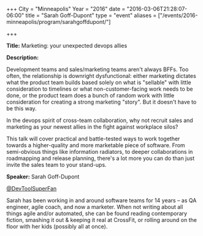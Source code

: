 +++
City = "Minneapolis"
Year = "2016"
date = "2016-03-06T21:28:07-06:00"
title = "Sarah Goff-Dupont"
type = "event"
aliases = ["/events/2016-minneapolis/program/sarahgoffdupont/"]

+++

<div class="span-15  ">
  <div class="span-15  last ">
  <p><strong>Title:</strong>
Marketing: your unexpected devops allies
</p>

<p><strong>Description:</strong></p>

<p>
Development teams and sales/marketing teams aren't always BFFs. Too often, the relationship is downright dysfunctional: either marketing dictates what the product team builds based solely on what is "sellable" with little consideration to timelines or what non-customer-facing work needs to be done, or the product team does a bunch of random work with little consideration for creating a strong marketing "story". But it doesn't have to be this way.
</p>
<p>
In the devops spirit of cross-team collaboration, why not recruit sales and marketing as your newest allies in the fight against workplace silos?
</p>
<p>
This talk will cover practical and battle-tested ways to work together towards a higher-quality and more marketable piece of software. From semi-obvious things like information radiators, to deeper collaborations in roadmapping and release planning, there's a lot more you can do than just invite the sales team to your stand-ups.

</p>


<p><strong>Speaker:</strong>
Sarah Goff-Dupont
</p>
<p>
<a href="https://twitter.com/DevToolSuperFan">@DevToolSuperFan</a>
<p>
Sarah has been working in and around software teams for 14 years – as QA engineer, agile coach, and now a marketer. When not writing about all things agile and/or automated, she can be found reading contemporary fiction, smashing it out & keeping it real at CrossFit, or rolling around on the floor with her kids (possibly all at once).
</p>

  </div>
</div>

